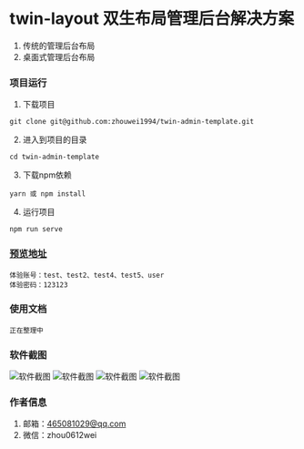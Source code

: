 # twin-layout 双生布局管理后台解决方案
1. 传统的管理后台布局
2. 桌面式管理后台布局

### 项目运行

1. 下载项目
```
git clone git@github.com:zhouwei1994/twin-admin-template.git
```
2. 进入到项目的目录
```
cd twin-admin-template
```
3. 下载npm依赖
```
yarn 或 npm install
```
4. 运行项目
```
npm run serve
```

### [预览地址](https://twin-ui.com/adminManage/index.html#/login)
```
体验账号：test、test2、test4、test5、user
体验密码：123123
```

### 使用文档
```
正在整理中
```

### 软件截图
![软件截图](https://qn.kemean.cn/upload/202010/16/16028284725665nhq5dx7.png)
![软件截图](https://qn.kemean.cn/upload/202010/16/1602828505603zygqdnhj.png)
![软件截图](https://qn.kemean.cn/upload/202010/16/1602828512411e0fhma93.png)
![软件截图](https://qn.kemean.cn/upload/202010/16/16028285188324hkyty7p.png)

### 作者信息
1. 邮箱：465081029@qq.com
2. 微信：zhou0612wei



